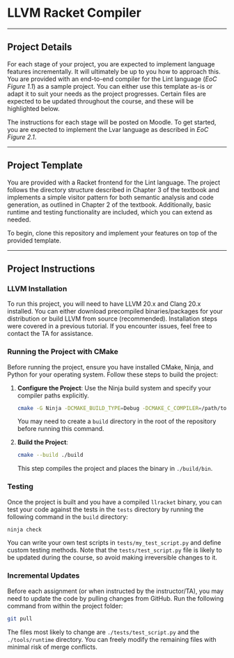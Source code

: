# LLVM Racket Compiler

---

## Project Details

For each stage of your project, you are expected to implement language features incrementally. It will ultimately be up to you how to approach this. You are provided with an end-to-end compiler for the Lint language (*EoC Figure 1.1*) as a sample project. You can either use this template as-is or adapt it to suit your needs as the project progresses. Certain files are expected to be updated throughout the course, and these will be highlighted below.

The instructions for each stage will be posted on Moodle. To get started, you are expected to implement the Lvar language as described in *EoC Figure 2.1*.

---

## Project Template

You are provided with a Racket frontend for the Lint language. The project follows the directory structure described in Chapter 3 of the textbook and implements a simple visitor pattern for both semantic analysis and code generation, as outlined in Chapter 2 of the textbook. Additionally, basic runtime and testing functionality are included, which you can extend as needed.

To begin, clone this repository and implement your features on top of the provided template.

---

## Project Instructions

### LLVM Installation

To run this project, you will need to have LLVM 20.x and Clang 20.x installed. You can either download precompiled binaries/packages for your distribution or build LLVM from source (recommended). Installation steps were covered in a previous tutorial. If you encounter issues, feel free to contact the TA for assistance.

### Running the Project with CMake

Before running the project, ensure you have installed CMake, Ninja, and Python for your operating system. Follow these steps to build the project:

1. **Configure the Project**: Use the Ninja build system and specify your compiler paths explicitly.
   ```sh
   cmake -G Ninja -DCMAKE_BUILD_TYPE=Debug -DCMAKE_C_COMPILER=/path/to/clang -DCMAKE_CXX_COMPILER=/path/to/clang++ -S . -B build
   ```
   You may need to create a `build` directory in the root of the repository before running this command.

2. **Build the Project**:
   ```sh
   cmake --build ./build
   ```
   This step compiles the project and places the binary in `./build/bin`.

### Testing

Once the project is built and you have a compiled `llracket` binary, you can test your code against the tests in the `tests` directory by running the following command in the `build` directory:
```sh
ninja check
```

You can write your own test scripts in `tests/my_test_script.py` and define custom testing methods. Note that the `tests/test_script.py` file is likely to be updated during the course, so avoid making irreversible changes to it.

### Incremental Updates

Before each assignment (or when instructed by the instructor/TA), you may need to update the code by pulling changes from GitHub. Run the following command from within the project folder:
```sh
git pull
```

The files most likely to change are `./tests/test_script.py` and the `./tools/runtime` directory. You can freely modify the remaining files with minimal risk of merge conflicts.

